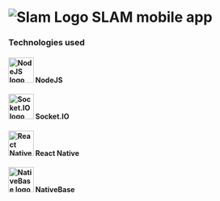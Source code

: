 # ![Slam Logo][SlamLogo] SLAM mobile app

### Technologies used

#### <p><img height="50" src="https://nodejs.org/static/images/logo.svg" alt="NodeJS logo"> NodeJS </p>
#### <p><img height="50" src="http://www.programwitherik.com/content/images/2017/01/socket-e1434850599985.png" alt="Socket.IO logo"> Socket.IO </p>
#### <p><img height="50" src="https://raw.githubusercontent.com/rexxars/react-hexagon/HEAD/logo/react-hexagon.png" alt="React Native logo"> React Native </p>
#### <p><img height="50" src="https://nativebase.io/assets/img/front-page-icon.png" alt="NativeBase logo"> NativeBase </p>

[SlamLogo]: https://i.imgur.com/yUEddOv.png "Slam Logo"

